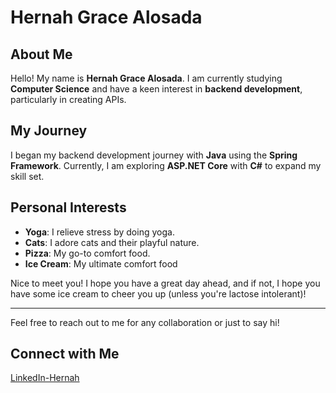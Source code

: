 # Hernah Grace Alosada

## About Me
Hello! My name is **Hernah Grace Alosada**. I am currently studying **Computer Science** and have a keen interest in **backend development**, particularly in creating APIs.

## My Journey
I began my backend development journey with **Java** using the **Spring Framework**. Currently, I am exploring **ASP.NET Core** with **C#** to expand my skill set.

## Personal Interests
- **Yoga**: I relieve stress by doing yoga.
- **Cats**: I adore cats and their playful nature.
- **Pizza**: My go-to comfort food.
- **Ice Cream**: My ultimate comfort food

Nice to meet you! I hope you have a great day ahead, and if not, I hope you have some ice cream to cheer you up (unless you're lactose intolerant)!

---

Feel free to reach out to me for any collaboration or just to say hi!

## Connect with Me
[LinkedIn-Hernah](https://www.linkedin.com/in/hernah-alosada/)

